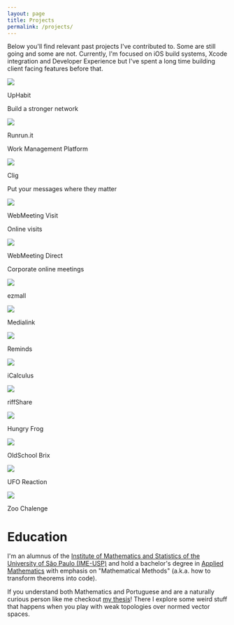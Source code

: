 ```yaml
---
layout: page
title: Projects
permalink: /projects/
---
```


Below you'll find relevant past projects I've contributed to. Some are still going and some are not. Currently, I'm focused on iOS build systems, Xcode integration and Developer Experience but I've spent a long time building client facing features before that.

<div class="grid-container">
  <div class="grid-item">
    <a href="/projects/uphabit">
        <img class="grid-item-icon" src="/assets/uphabit/icon.jpg">
    </a>
    <p class="grid-item-p-title">UpHabit</p>
    <p class="grid-item-p-subtitle">Build a stronger network</p>
  </div>
  <div class="grid-item">
    <a href="/projects/runrunit">
        <img class="grid-item-icon" src="/assets/runrunit/icon.jpg">
    </a>
    <p class="grid-item-p-title">Runrun.it</p>
    <p class="grid-item-p-subtitle">Work Management Platform</p>    
  </div>
  <div class="grid-item">
    <a href="/projects/clig">
        <img class="grid-item-icon" src="/assets/clig/icon.jpg">
    </a>
    <p class="grid-item-p-title">Clig</p>
    <p class="grid-item-p-subtitle">Put your messages where they matter</p>
  </div>  
  <div class="grid-item">
    <a href="/projects/wmvisit">
        <img class="grid-item-icon" src="/assets/wmvisit/icon.jpg">
    </a>
    <p class="grid-item-p-title">WebMeeting Visit</p>
    <p class="grid-item-p-subtitle">Online visits</p>
  </div>  
  <div class="grid-item">
    <a href="/projects/wmdirect">
        <img class="grid-item-icon" src="/assets/wmdirect/icon.jpg">
    </a>
    <p class="grid-item-p-title">WebMeeting Direct</p>
    <p class="grid-item-p-subtitle">Corporate online meetings</p>
  </div>
<div class="grid-item">
    <a href="/projects/ezmall">
        <img class="grid-item-icon" src="/assets/ezmall/icon.jpg">
    </a>
    <p class="grid-item-p-title">ezmall</p>
  </div>
  <div class="grid-item">
    <a href="/projects/medialink">
      <img class="grid-item-icon" src="/assets/medialink/icon.jpg">
    </a>
    <p class="grid-item-p-title">Medialink</p>
  </div>
  <div class="grid-item">
    <a href="/projects/reminds">
      <img class="grid-item-icon" src="/assets/reminds/icon.jpg">
    </a>
      <p class="grid-item-p-title">Reminds</p>
  </div>
  <div class="grid-item">
    <a href="/projects/icalculus">
      <img class="grid-item-icon" src="/assets/icalculus/icon.jpg">
    </a>
    <p class="grid-item-p-title">iCalculus</p>
  </div>  
  <div class="grid-item">
    <a href="/projects/riffshare">
      <img class="grid-item-icon" src="/assets/riffshare/icon.jpg">
    </a>
    <p class="grid-item-p-title">riffShare</p>
  </div>
  <div class="grid-item">
    <a href="/projects/hungryfrog">
      <img class="grid-item-icon" src="/assets/hungryfrog/icon.jpg">
    </a>
    <p class="grid-item-p-title">Hungry Frog</p>
  </div>
  <div class="grid-item">
    <a href="/projects/oldschoolbrix">
      <img class="grid-item-icon" src="/assets/oldschoolbrix/icon.jpg">
    </a>
    <p class="grid-item-p-title">OldSchool Brix</p>
  </div>
  <div class="grid-item">
    <a href="/projects/uforeaction">
      <img class="grid-item-icon" src="/assets/uforeaction/icon.jpg">
    </a>
    <p class="grid-item-p-title">UFO Reaction</p>
  </div>
  <div class="grid-item">
    <a href="/projects/zoochalenge">
      <img class="grid-item-icon" src="/assets/zoochalenge/icon.jpg">
    </a>
    <p class="grid-item-p-title">Zoo Chalenge</p>
  </div>
</div>

# Education

I'm an alumnus of the <a href="https://www.ime.usp.br/en/home/" target="_blank">Institute of Mathematics and Statistics of the University of São Paulo (IME-USP)</a> and hold a bachelor's degree in <a href="https://www.ime.usp.br/en/graduate/applied-math/" target="_blank">Applied Mathematics</a> with emphasis on "Mathematical Methods" (a.k.a. how to transform theorems into code).

If you understand both Mathematics and Portuguese and are a naturally curious person like me checkout <a href="{{ site.baseurl }}/assets/tcc.pdf" target="_blank">my thesis</a>! There I explore some weird stuff that happens when you play with weak topologies over normed vector spaces.